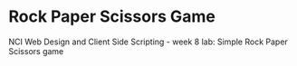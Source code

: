 # Rock Paper Scissors Game
NCI Web Design and Client Side Scripting - week 8 lab: Simple Rock Paper Scissors game 
